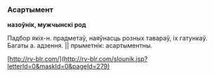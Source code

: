 ### Асартымент
**назоўнік, мужчынскі род**

Падбор якіх-н. прадметаў, наяўнасць розных тавараў, іх гатункаў. Багаты а. адзення. || прыметнік: асартыментны.

<a rel="author">[http://rv-blr.com/](http://rv-blr.com/slounik.jsp?letterId=0&maskId=0&pageId=279)</a>
